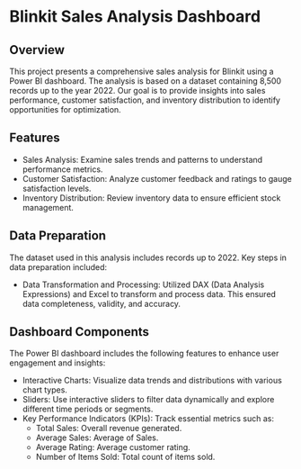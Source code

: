 # Blinkit Sales Analysis Dashboard

## Overview 
This project presents a comprehensive sales analysis for Blinkit using a Power BI dashboard. The analysis is based on a dataset containing 8,500 records up to the year 2022. Our goal is to provide insights into sales performance, customer satisfaction, and inventory distribution to identify opportunities for optimization.

## Features
* Sales Analysis: Examine sales trends and patterns to understand performance metrics. 
* Customer Satisfaction: Analyze customer feedback and ratings to gauge satisfaction levels.
* Inventory Distribution: Review inventory data to ensure efficient stock management. 

## Data Preparation 
The dataset used in this analysis includes records up to 2022. Key steps in data preparation included:
* Data Transformation and Processing: Utilized DAX (Data Analysis Expressions) and Excel to transform and process data. This ensured data completeness, validity, and accuracy. 

## Dashboard Components 
The Power BI dashboard includes the following features to enhance user engagement and insights:
* Interactive Charts: Visualize data trends and distributions with various chart types. 
* Sliders: Use interactive sliders to filter data dynamically and explore different time periods or segments. 
* Key Performance Indicators (KPIs): Track essential metrics such as: 
    * Total Sales: Overall revenue generated. 
    * Average Sales: Average of Sales. 
    * Average Rating: Average customer rating. 
    * Number of Items Sold: Total count of items sold.
